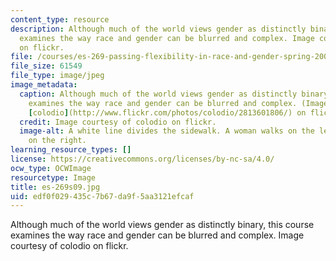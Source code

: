 ```yaml
---
content_type: resource
description: Although much of the world views gender as distinctly binary, this course
  examines the way race and gender can be blurred and complex. Image courtesy of colodio
  on flickr.
file: /courses/es-269-passing-flexibility-in-race-and-gender-spring-2009/edf0f029435c7b67da9f5aa3121efcaf_es-269s09.jpg
file_size: 61549
file_type: image/jpeg
image_metadata:
  caption: Although much of the world views gender as distinctly binary, this course
    examines the way race and gender can be blurred and complex. (Image courtesy of
    [colodio](http://www.flickr.com/photos/colodio/2813601806/) on flickr.)
  credit: Image courtesy of colodio on flickr.
  image-alt: A white line divides the sidewalk. A woman walks on the left and a man
    on the right.
learning_resource_types: []
license: https://creativecommons.org/licenses/by-nc-sa/4.0/
ocw_type: OCWImage
resourcetype: Image
title: es-269s09.jpg
uid: edf0f029-435c-7b67-da9f-5aa3121efcaf
---
```

Although much of the world views gender as distinctly binary, this course examines the way race and gender can be blurred and complex. Image courtesy of colodio on flickr.